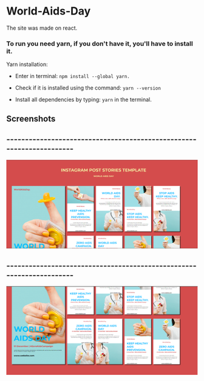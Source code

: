 # World-Aids-Day
The site was made on react.

### To run you need yarn, if you don't have it, you'll have to install it.

Yarn installation:
- Enter in terminal: ``` npm install --global yarn. ```

- Check if it is installed using the command: ``` yarn --version ```

- Install all dependencies by typing: ``` yarn ``` in the terminal.

## Screenshots
## ---------------------------------------------------------------------
![screenshot](./public/Screenshot_1.png)
## ---------------------------------------------------------------------
![screenshot](./public/Screenshot_2.png)
